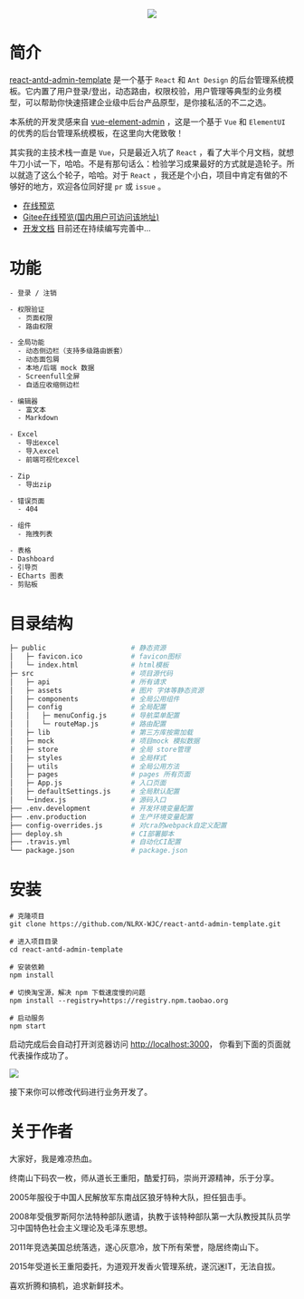 
<p align="center">
   <a href="https://nlrx-wjc.github.io/react-antd-admin-template/" target="_blank">
      <img src="./logo.png"/>
   </a>
</p>

# 简介

[react-antd-admin-template](https://nlrx-wjc.github.io/react-antd-admin-template/) 是一个基于 `React` 和 `Ant Design` 的后台管理系统模板。它内置了用户登录/登出，动态路由，权限校验，用户管理等典型的业务模型，可以帮助你快速搭建企业级中后台产品原型，是你接私活的不二之选。

本系统的开发灵感来自 [vue-element-admin](https://github.com/PanJiaChen/vue-element-admin/) ，这是一个基于 `Vue` 和 `ElementUI` 的优秀的后台管理系统模板，在这里向大佬致敬！

其实我的主技术栈一直是 `Vue`，只是最近入坑了 `React` ，看了大半个月文档，就想牛刀小试一下，哈哈。不是有那句话么：检验学习成果最好的方式就是造轮子。所以就造了这么个轮子，哈哈。对于 `React` ，我还是个小白，项目中肯定有做的不够好的地方，欢迎各位同好提 `pr` 或 `issue` 。

- [在线预览](https://nlrx-wjc.github.io/react-antd-admin-template/)
- [Gitee在线预览(国内用户可访问该地址)](https://nlrx.gitee.io/react-antd-admin-template/)
- [开发文档](https://nlrx-wjc.github.io/react-antd-admin-template-doc/) 目前还在持续编写完善中...

# 功能

```bash
- 登录 / 注销

- 权限验证
  - 页面权限
  - 路由权限

- 全局功能
  - 动态侧边栏（支持多级路由嵌套）
  - 动态面包屑
  - 本地/后端 mock 数据
  - Screenfull全屏
  - 自适应收缩侧边栏

- 编辑器
  - 富文本
  - Markdown

- Excel
  - 导出excel
  - 导入excel
  - 前端可视化excel

- Zip
  - 导出zip

- 错误页面
  - 404

- 组件
  - 拖拽列表

- 表格
- Dashboard
- 引导页
- ECharts 图表
- 剪贴板
```

# 目录结构

```bash
├─ public                     # 静态资源
│   ├─ favicon.ico            # favicon图标
│   └─ index.html             # html模板
├─ src                        # 项目源代码
│   ├─ api                    # 所有请求
│   ├─ assets                 # 图片 字体等静态资源
│   ├─ components             # 全局公用组件
│   ├─ config                 # 全局配置
│   │   ├─ menuConfig.js      # 导航菜单配置
│   │   └─ routeMap.js        # 路由配置
│   ├─ lib                    # 第三方库按需加载
│   ├─ mock                   # 项目mock 模拟数据
│   ├─ store                  # 全局 store管理
│   ├─ styles                 # 全局样式
│   ├─ utils                  # 全局公用方法
│   ├─ pages                  # pages 所有页面
│   ├─ App.js                 # 入口页面
│   ├─ defaultSettings.js     # 全局默认配置
│   └─index.js                # 源码入口
├── .env.development          # 开发环境变量配置
├── .env.production           # 生产环境变量配置
├── config-overrides.js       # 对cra的webpack自定义配置
├── deploy.sh                 # CI部署脚本
├── .travis.yml               # 自动化CI配置
└── package.json              # package.json
```

# 安装

```shell
# 克隆项目
git clone https://github.com/NLRX-WJC/react-antd-admin-template.git

# 进入项目目录
cd react-antd-admin-template

# 安装依赖
npm install

# 切换淘宝源，解决 npm 下载速度慢的问题
npm install --registry=https://registry.npm.taobao.org

# 启动服务
npm start
```

启动完成后会自动打开浏览器访问 [http://localhost:3000](http://localhost:3000)， 你看到下面的页面就代表操作成功了。

![](./guide.gif)

接下来你可以修改代码进行业务开发了。

# 关于作者

大家好，我是难凉热血。

终南山下码农一枚，师从道长王重阳，酷爱打码，崇尚开源精神，乐于分享。

2005年服役于中国人民解放军东南战区狼牙特种大队，担任狙击手。

2008年受俄罗斯阿尔法特种部队邀请，执教于该特种部队第一大队教授其队员学习中国特色社会主义理论及毛泽东思想。

2011年竞选美国总统落选，遂心灰意冷，放下所有荣誉，隐居终南山下。

2015年受道长王重阳委托，为道观开发香火管理系统，遂沉迷IT，无法自拔。

喜欢折腾和搞机，追求新鲜技术。

